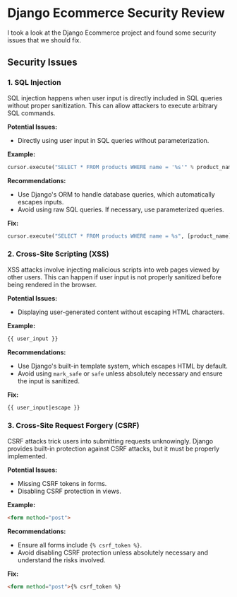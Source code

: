 # Django Ecommerce Security Review

I took a look at the Django Ecommerce project and found some security issues that we should fix.

## Security Issues

### 1. SQL Injection
SQL injection happens when user input is directly included in SQL queries without proper sanitization. This can allow attackers to execute arbitrary SQL commands.

**Potential Issues:**
- Directly using user input in SQL queries without parameterization.

**Example:**
```python
cursor.execute("SELECT * FROM products WHERE name = '%s'" % product_name)
```

**Recommendations:**
- Use Django's ORM to handle database queries, which automatically escapes inputs.
- Avoid using raw SQL queries. If necessary, use parameterized queries.

**Fix:**
```python
cursor.execute("SELECT * FROM products WHERE name = %s", [product_name])
```

### 2. Cross-Site Scripting (XSS)
XSS attacks involve injecting malicious scripts into web pages viewed by other users. This can happen if user input is not properly sanitized before being rendered in the browser.

**Potential Issues:**
- Displaying user-generated content without escaping HTML characters.

**Example:**
```html
{{ user_input }}
```

**Recommendations:**
- Use Django's built-in template system, which escapes HTML by default.
- Avoid using `mark_safe` or `safe` unless absolutely necessary and ensure the input is sanitized.

**Fix:**
```html
{{ user_input|escape }}
```

### 3. Cross-Site Request Forgery (CSRF)
CSRF attacks trick users into submitting requests unknowingly. Django provides built-in protection against CSRF attacks, but it must be properly implemented.

**Potential Issues:**
- Missing CSRF tokens in forms.
- Disabling CSRF protection in views.

**Example:**
```html
<form method="post">
```

**Recommendations:**
- Ensure all forms include `{% csrf_token %}`.
- Avoid disabling CSRF protection unless absolutely necessary and understand the risks involved.

**Fix:**
```html
<form method="post">{% csrf_token %}
```

